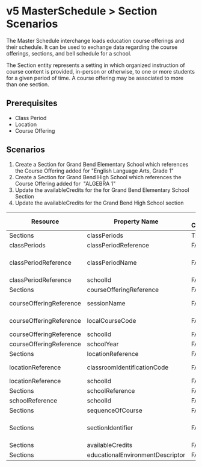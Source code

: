 # v5 MasterSchedule > Section Scenarios

The Master Schedule interchange loads education course offerings and their
schedule. It can be used to exchange data regarding the course offerings,
sections, and bell schedule for a school.

The Section entity represents a setting in which organized instruction of course
content is provided, in-person or otherwise, to one or more students for a given
period of time. A course offering may be associated to more than one section.

## Prerequisites

* Class Period
* Location
* Course Offering

## Scenarios

1. Create a Section for Grand Bend Elementary School which references the Course
   Offering added for "English Language Arts, Grade 1"
2. Create a Section for Grand Bend High School which references the Course
   Offering added for  "ALGEBRA 1"
3. Update the availableCredits for the for Grand Bend Elementary School Section
4. Update the availableCredits for the Grand Bend High School section

| Resource                | Property Name                    | Is Collection | Data Type                        | Required / Optional | Scenario 1: POST                                | Scenario 2: POST                                | Scenario 3: PUT                                 | Scenario 4: PUT                                 |
| ----------------------- | -------------------------------- | ------------- | -------------------------------- | ------------------- | ----------------------------------------------- | ----------------------------------------------- | ----------------------------------------------- | ----------------------------------------------- |
| Sections                | classPeriods                     | TRUE          | classPeriods{}                   | REQUIRED            |                                                 |                                                 |                                                 |                                                 |
| classPeriods            | classPeriodReference             | FALSE         | classPeriodReference             | REQUIRED            |                                                 |                                                 |                                                 |                                                 |
| classPeriodReference    | classPeriodName                  | FALSE         | string                           | REQUIRED            | ["Class Period 01" if possible \| system value] | ["Class Period 01" if possible \| system value] | ["Class Period 01" if possible \| system value] | ["Class Period 01" if possible \| system value] |
| classPeriodReference    | schoolId                         | FALSE         | integer                          | REQUIRED            | 255901107                                       | 255901001                                       | 255901107                                       | 255901001                                       |
| Sections                | courseOfferingReference          | FALSE         | courseOfferingReference          | REQUIRED            |                                                 |                                                 |                                                 |                                                 |
| courseOfferingReference | sessionName                      | FALSE         | string                           | REQUIRED            | 2016-2017 Fall Semester                         | 2016-2017 Fall Semester                         | 2016-2017 Fall Semester                         | 2016-2017 Fall Semester                         |
| courseOfferingReference | localCourseCode                  | FALSE         | string                           | REQUIRED            | ["ELA-01" if possible \| system value]          | ["ALG-2" if possible \| system value]           | ["ELA-01" if possible \| system value]          | ["ALG-2" if possible \| system value]           |
| courseOfferingReference | schoolId                         | FALSE         | integer                          | REQUIRED            | 255901107                                       | 255901001                                       | 255901107                                       | 255901001                                       |
| courseOfferingReference | schoolYear                       | FALSE         | integer                          | REQUIRED            | 2017                                            | 2017                                            | 2017                                            | 2017                                            |
| Sections                | locationReference                | FALSE         | locationReference                | REQUIRED            |                                                 |                                                 |                                                 |                                                 |
| locationReference       | classroomIdentificationCode      | FALSE         | string                           | REQUIRED            | ["501" if possible \| system value]             | ["901" if possible \| system value]             | ["501" if possible \| system value]             | ["901" if possible \| system value]             |
| locationReference       | schoolId                         | FALSE         | integer                          | REQUIRED            | 255901107                                       | 255901001                                       | 255901107                                       | 255901001                                       |
| Sections                | schoolReference                  | FALSE         | integer                          | REQUIRED            |                                                 |                                                 |                                                 |                                                 |
| schoolReference         | schoolId                         | FALSE         | integer                          | REQUIRED            | 255901107                                       | 255901001                                       | 255901107                                       | 255901001                                       |
| Sections                | sequenceOfCourse                 | FALSE         | integer                          | REQUIRED            | 1                                               | 1                                               | 1                                               | 1                                               |
| Sections                | sectionIdentifier                | FALSE         | nvarchar                         | REQUIRED            | ["ELA012017RM555" if possible \| system value]  | ["ALG12017RM901" if possible \| system value]   | ["ELA012017RM555" if possible \| system value]  | ["ALG12017RM901" if possible \| system value]   |
| Sections                | availableCredits                 | FALSE         | number                           | REQUIRED            | 1                                               | 1                                               | **2**                                           | **3**                                           |
| Sections                | educationalEnvironmentDescriptor | FALSE         | educationalEnvironmentDescriptor | REQUIRED            | Classroom                                       | Classroom                                       | Classroom                                       | Classroom                                       |
